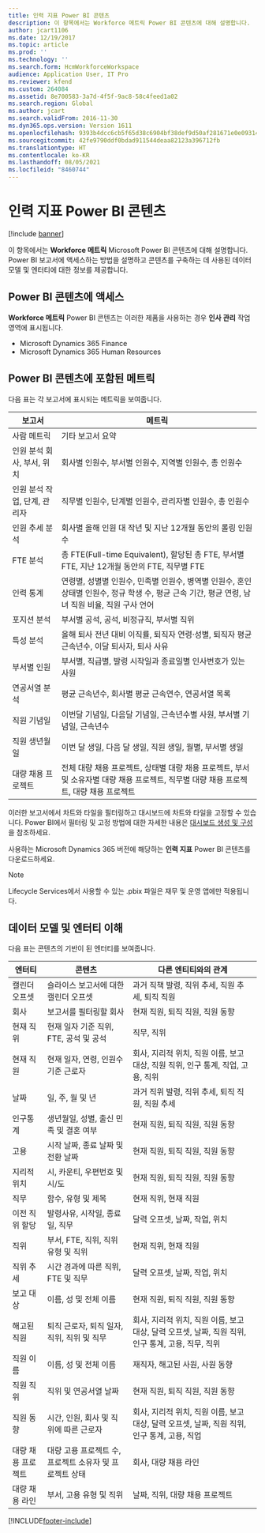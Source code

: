 ```yaml
---
title: 인력 지표 Power BI 콘텐츠
description: 이 항목에서는 Workforce 메트릭 Power BI 콘텐츠에 대해 설명합니다.
author: jcart1106
ms.date: 12/19/2017
ms.topic: article
ms.prod: ''
ms.technology: ''
ms.search.form: HcmWorkforceWorkspace
audience: Application User, IT Pro
ms.reviewer: kfend
ms.custom: 264084
ms.assetid: 8e700583-3a7d-4f5f-9ac8-58c4feed1a02
ms.search.region: Global
ms.author: jcart
ms.search.validFrom: 2016-11-30
ms.dyn365.ops.version: Version 1611
ms.openlocfilehash: 9393b4dcc6cb5f65d38c6904bf38def9d50af281671e0e09314148824f3e6891
ms.sourcegitcommit: 42fe9790ddf0bdad911544deaa82123a396712fb
ms.translationtype: HT
ms.contentlocale: ko-KR
ms.lasthandoff: 08/05/2021
ms.locfileid: "8460744"
---
```

# <a name="workforce-metrics-power-bi-content"></a>인력 지표 Power BI 콘텐츠

[!include [banner](../includes/banner.md)]

이 항목에서는 **Workforce 메트릭** Microsoft Power BI 콘텐츠에 대해 설명합니다. Power BI 보고서에 액세스하는 방법을 설명하고 콘텐츠를 구축하는 데 사용된 데이터 모델 및 엔터티에 대한 정보를 제공합니다.

## <a name="accessing-the-power-bi-content"></a>Power BI 콘텐츠에 액세스
**Workforce 메트릭** Power BI 콘텐츠는 이러한 제품을 사용하는 경우 **인사 관리** 작업 영역에 표시됩니다.

- Microsoft Dynamics 365 Finance
- Microsoft Dynamics 365 Human Resources

## <a name="metrics-that-are-included-in-the-power-bi-content"></a>Power BI 콘텐츠에 포함된 메트릭
다음 표는 각 보고서에 표시되는 메트릭을 보여줍니다.

| 보고서                                           | 메트릭 |
|--------------------------------------------------|---------|
| 사람 메트릭                                   | 기타 보고서 요약 |
| 인원 분석 회사, 부서, 위치 | 회사별 인원수, 부서별 인원수, 지역별 인원수, 총 인원수 |
| 인원 분석 작업, 단계, 관리자            | 직무별 인원수, 단계별 인원수, 관리자별 인원수, 총 인원수 |
| 인원 추세 분석                         | 회사별 올해 인원 대 작년 및 지난 12개월 동안의 롤링 인원 수 |
| FTE 분석                                     | 총 FTE(Full-time Equivalent), 할당된 총 FTE, 부서별 FTE, 지난 12개월 동안의 FTE, 직무별 FTE |
| 인력 통계                           | 연령별, 성별별 인원수, 민족별 인원수, 병역별 인원수, 혼인 상태별 인원수, 정규 학생 수, 평균 근속 기간, 평균 연령, 남녀 직원 비율, 직원 구사 언어 |
| 포지션 분석                                | 부서별 공석, 공석, 비정규직, 부서별 직위 |
| 특성 분석                               | 올해 퇴사 전년 대비 이직률, 퇴직자 연령·성별, 퇴직자 평균 근속년수, 이달 퇴사자, 퇴사 사유 |
| 부서별 인원                             | 부서별, 직급별, 발령 시작일과 종료일별 인사번호가 있는 사원 |
| 연공서열 분석                               | 평균 근속년수, 회사별 평균 근속연수, 연공서열 목록 |
| 직원 기념일                           | 이번달 기념일, 다음달 기념일, 근속년수별 사원, 부서별 기념일, 근속년수 |
| 직원 생년월일                               | 이번 달 생일, 다음 달 생일, 직원 생일, 월별, 부서별 생일 |
| 대량 채용 프로젝트                               | 전체 대량 채용 프로젝트, 상태별 대량 채용 프로젝트, 부서 및 소유자별 대량 채용 프로젝트, 직무별 대량 채용 프로젝트, 대량 채용 프로젝트 |

이러한 보고서에서 차트와 타일을 필터링하고 대시보드에 차트와 타일을 고정할 수 있습니다. Power BI에서 필터링 및 고정 방법에 대한 자세한 내용은 [대시보드 생성 및 구성](https://powerbi.microsoft.com/guided-learning/powerbi-learning-4-2-create-configure-dashboards)을 참조하세요.

사용하는 Microsoft Dynamics 365 버전에 해당하는 **인력 지표** Power BI 콘텐츠를 다운로드하세요.

> [!NOTE]
> Lifecycle Services에서 사용할 수 있는 .pbix 파일은 재무 및 운영 앱에만 적용됩니다.

## <a name="understanding-the-data-model-and-entities"></a>데이터 모델 및 엔터티 이해
다음 표는 콘텐츠의 기반이 된 엔터티를 보여줍니다.

| 엔터티                   | 콘텐츠                                                                            | 다른 엔티티와의 관계 |
|--------------------------|-------------------------------------------------------------------------------------|-----------------------------------|
| 캘린더 오프셋          | 슬라이스 보고서에 대한 캘린더 오프셋                                                   | 과거 직책 발령, 직위 추세, 직원 추세, 퇴직 직원 |
| 회사                  | 보고서를 필터링할 회사                                                      | 현재 직원, 퇴직 직원, 직원 동향 |
| 현재 직위         | 현재 일자 기준 직위, FTE, 공석 및 공석 | 직무, 직위 |
| 현재 직원         | 현재 일자, 연령, 인원수 기준 근로자                                  | 회사, 지리적 위치, 직원 이름, 보고 대상, 직원 직위, 인구 통계, 직업, 고용, 직위 |
| 날짜                     | 일, 주, 월 및 년                                                      | 과거 직위 발령, 직위 추세, 퇴직 직원, 직원 추세 |
| 인구통계             | 생년월일, 성별, 출신 민족 및 결혼 여부                            | 현재 직원, 퇴직 직원, 직원 동향 |
| 고용               | 시작 날짜, 종료 날짜 및 전환 날짜                                           | 현재 직원, 퇴직 직원, 직원 동향 |
| 지리적 위치      | 시, 카운티, 우편번호 및 시/도                                    | 현재 직원, 퇴직 직원, 직원 동향 |
| 직무                      | 함수, 유형 및 제목                                                           | 현재 직위, 현재 직원 |
| 이전 직위 할당 | 발령사유, 시작일, 종료일, 직무                                    | 달력 오프셋, 날짜, 작업, 위치 |
| 직위                 | 부서, FTE, 직위, 직위 유형 및 직위                                 | 현재 직위, 현재 직원 |
| 직위 추세           | 시간 경과에 따른 직위, FTE 및 직무                                                   | 달력 오프셋, 날짜, 작업, 위치 |
| 보고 대상               | 이름, 성 및 전체 이름                                                | 현재 직원, 퇴직 직원, 직원 동향 |
| 해고된 직원      | 퇴직 근로자, 퇴직 일자, 직위, 직위 및 직무                      | 회사, 지리적 위치, 직원 이름, 보고 대상, 달력 오프셋, 날짜, 직원 직위, 인구 통계, 고용, 직무, 직위 |
| 직원 이름            | 이름, 성 및 전체 이름                                                | 재직자, 해고된 사원, 사원 동향 |
| 직원 직위           | 직위 및 연공서열 날짜                                                            | 현재 직원, 퇴직 직원, 직원 동향 |
| 직원 동향           | 시간, 인원, 회사 및 직위에 따른 근로자                                 | 회사, 지리적 위치, 직원 이름, 보고 대상, 달력 오프셋, 날짜, 직원 직위, 인구 통계, 고용, 직업 |
| 대량 채용 프로젝트        | 대량 고용 프로젝트 수, 프로젝트 소유자 및 프로젝트 상태                     | 회사, 대량 채용 라인 |
| 대량 채용 라인           | 부서, 고용 유형 및 직위                                           | 날짜, 직위, 대량 채용 프로젝트 |


[!INCLUDE[footer-include](../../../includes/footer-banner.md)]